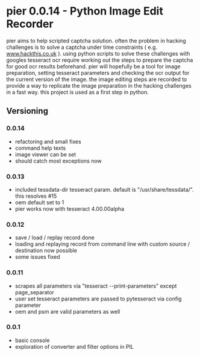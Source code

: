 # pier 0.0.14 - Python Image Edit Recorder

pier aims to help scripted captcha solution. often the problem in hacking challenges is to solve a captcha under time constraints ( e.g. www.hackthis.co.uk ).
using python scripts to solve these challenges with googles tesseract ocr require working out the steps to prepare the captcha for good ocr results beforehand.
pier will hopefully be a tool for image preparation, setting tesseract parameters and checking the ocr output for the current version of the image.
the image editing steps are recorded to provide a way to replicate the image preparation in the hacking challenges in a fast way. this project is used as a first step in python.


## Versioning

### 0.0.14

* refactoring and small fixes
* command help texts
* image viewer can be set
* should catch most exceptions now

### 0.0.13

* included tessdata-dir tesseract param. default is "/usr/share/tessdata/". this resolves #15
* oem default set to 1
* pier works now with tesseract 4.00.00alpha

### 0.0.12

* save / load / replay record done
* loading and replaying record from command line  with custom source / destination now possible
* some issues fixed

### 0.0.11

* scrapes all parameters via "tesseract --print-parameters" except page_separator
* user set tesseract parameters are passed to pytesseract via config parameter
* oem and psm are valid parameters as well

### 0.0.1 

* basic console
* exploration of converter and filter options in PIL

